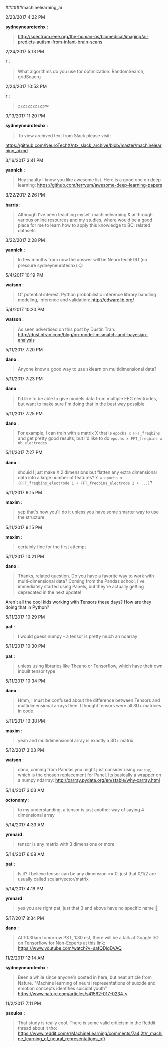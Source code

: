 ######machinelearning_ai

2/23/2017 4:22 PM

 **sydneyneurotechx** :

 ><http://spectrum.ieee.org/the-human-os/biomedical/imaging/ai-predicts-autism-from-infant-brain-scans>

2/24/2017 5:13 PM

 **r** :

 >What algorithms do you use for optimization: RandomSearch, gridSeacrg

2/24/2017 10:53 PM

 **r** :

 >zzzzzzzzzzz:zzz:

3/13/2017 11:20 PM

 **sydneyneurotechx** :

 >To view archived text from Slack please visit:

> 
<https://github.com/NeuroTechX/ntx_slack_archive/blob/master/machinelearning_ai.md>

3/16/2017 3:41 PM

 **yannick** :

 >Hey jnaulty I know you like awesome list. Here is a good one on deep learning: <https://github.com/terryum/awesome-deep-learning-papers>

3/22/2017 2:26 PM

 **harris** :

 >Although I've been teaching myself machinelearning &amp; ai through various online resources and my studies, where would be a good place for me to learn how to apply this knowledge to BCI related datasets

3/22/2017 2:28 PM

 **yannick** :

 >In few months from now the answer will be NeuroTechEDU (no pressure sydneyneurotechx) :wink:

5/4/2017 10:19 PM

 **watson** :

 >Of potential interest. Python probabilistic inference library handling modeling, inference and validation: <http://edwardlib.org/>

5/4/2017 10:20 PM

 **watson** :

 >As seen advertised on this post by Dustin Tran: <http://dustintran.com/blog/on-model-mismatch-and-bayesian-analysis>

5/11/2017 7:20 PM

 **dano** :

 >Anyone know a good way to use sklearn on multidimensional data?

5/11/2017 7:23 PM

 **dano** :

 >I'd like to be able to give models data from multiple EEG electrodes, but want to make sure I'm doing that in the best way possible

5/11/2017 7:25 PM

 **dano** :

 >For example, I can train with a matrix X that is `epochs x FFT_freqbins` and get pretty good results, but I'd like to do `epochs x FFT_freqbins x nb_electrodes`

5/11/2017 7:27 PM

 **dano** :

 >shouid I just make X 2 dimensions but flatten any extra dimensional data into a large number of features? `X = epochs x (FFT_freqbins_electrode 1 + FFT_freqbins_electrode 2 + ...)`?

5/11/2017 9:15 PM

 **maxim** :

 >yep that's how you'll do it unless you have some smarter way to use the structure

5/11/2017 9:15 PM

 **maxim** :

 >certainly fine for the first attempt

5/11/2017 10:21 PM

 **dano** :

 >Thanks, related question. Do you have a favorite way to work with multi-dimensional data? Coming from the Pandas school, I've immediately started using Panels, but they're actually getting deprecated in the next update!

> 


> 
Aren't all the cool kids working with Tensors these days? How are they doing that in Python?

5/11/2017 10:29 PM

 **pat** :

 >I would guess numpy - a tensor is pretty much an ndarray

5/11/2017 10:30 PM

 **pat** :

 >unless using libraries like Theano or Tensorflow, which have their own inbuilt tensor type

5/11/2017 10:34 PM

 **dano** :

 >Hmm, I must be confused about the difference between Tensors and multidimensional arrays then. I thought tensors were all 3D+ matrices in code

5/11/2017 10:38 PM

 **maxim** :

 >yeah and multidimensional array is exactly a 3D+ matrix

5/12/2017 3:03 PM

 **watson** :

 >dano, coming from Pandas you might just consider using `xarray`, which is the chosen replacement for Panel. Its basically a wrapper on a numpy ndarray: <http://xarray.pydata.org/en/stable/why-xarray.html>

5/14/2017 3:03 AM

 **octonomy** :

 >to my understanding, a tensor is just another way of saying 4 dimensional array

5/14/2017 4:33 AM

 **yrenard** :

 >tensor is any matrix with 3 dimensions or more

5/14/2017 6:08 AM

 **pat** :

 >Is it? I believe tensor can be any dimension &gt;= 0, just that 0/1/2 are usually called scalar/vector/matrix

5/14/2017 4:19 PM

 **yrenard** :

 >yes you are right pat, just that 3 and above have no specific name :slightly_smiling_face:

5/17/2017 8:34 PM

 **dano** :

 >At 10:30am tomorrow PST, 1:30 est, there will be a talk at Google I/O on Tensorflow for Non-Experts at this link: <https://www.youtube.com/watch?v=safQDjgDVAQ>

11/2/2017 12:14 AM

 **sydneyneurotechx** :

 >Been a while since anyone's posted in here, but neat article from Nature. "Machine learning of neural representations of suicide and emotion concepts identifies suicidal youth" <https://www.nature.com/articles/s41562-017-0234-y>

11/2/2017 7:11 PM

 **psoulos** :

 >That study is really cool. There is some valid criticism in the Reddit thread about it tho: <https://www.reddit.com/r/MachineLearning/comments/7a4j2t/r_machine_learning_of_neural_representations_of/>

